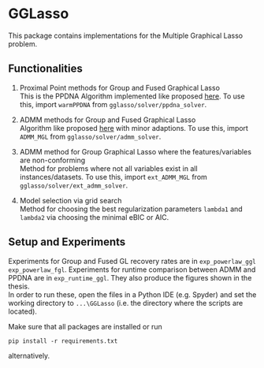 # GGLasso
This package contains implementations for the Multiple Graphical Lasso problem.<br>

## Functionalities
1) Proximal Point methods for Group and Fused Graphical Lasso<br>
This is the PPDNA Algorithm implemented like proposed [here](https://arxiv.org/abs/1906.04647). To use this, import `warmPPDNA` from `gglasso/solver/ppdna_solver`.<br>

2) ADMM methods for Group and Fused Graphical Lasso<br>
Algorithm like proposed [here](https://arxiv.org/abs/1111.0324) with minor adaptions. To use this, import `ADMM_MGL` from `gglasso/solver/admm_solver`.<br>

4) ADMM method for Group Graphical Lasso where the features/variables are non-conforming<br>
 Method for problems where not all variables exist in all instances/datasets.  To use this, import `ext_ADMM_MGL` from `gglasso/solver/ext_admm_solver`.<br>

5) Model selection via grid search <br>
Method for choosing the best regularization parameters `lambda1` and `lambda2` via choosing the minimal eBIC or AIC.<br>

## Setup and Experiments
Experiments for Group and Fused GL recovery rates are in `exp_powerlaw_ggl` `exp_powerlaw_fgl`. Experiments for runtime comparison between ADMM and PPDNA are in `exp_runtime_ggl`. They also produce the figures shown in the thesis.<br>
In order to run these, open the files in a Python IDE (e.g. Spyder) and set the working directory to `...\GGLasso` (i.e. the directory where the scripts are located).

Make sure that all packages are installed or run

    pip install -r requirements.txt

alternatively.

